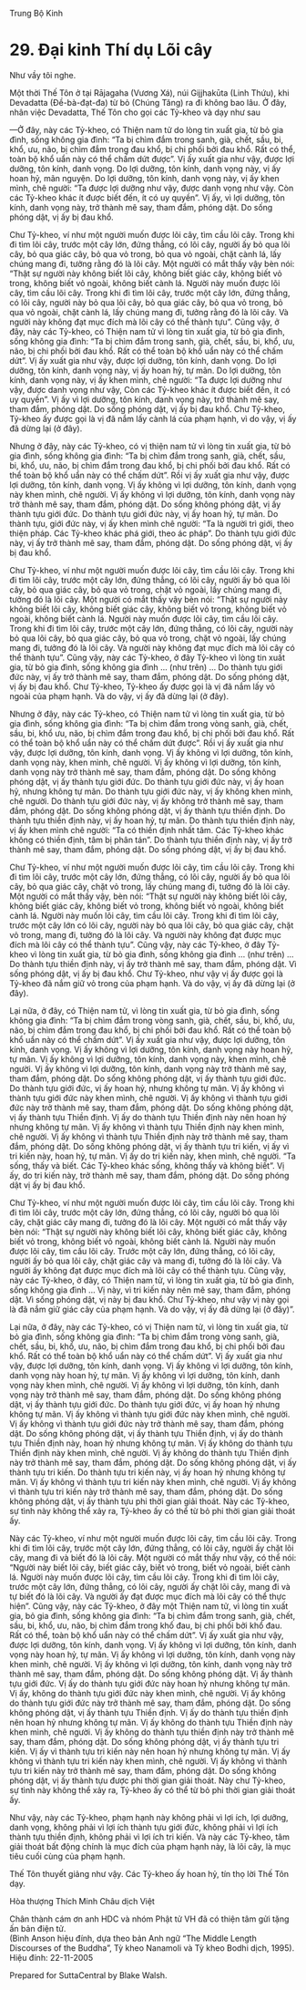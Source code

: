  

Trung Bộ Kinh

# 29\. Ðại kinh Thí dụ Lõi cây

Như vầy tôi nghe.

Một thời Thế Tôn ở tại Rājagaha (Vương Xá), núi Gijjhakūta (Linh Thứu), khi Devadatta (Ðề-bà-đạt-đa) từ bỏ (Chúng Tăng) ra đi không bao lâu. Ở đây, nhân việc Devadatta, Thế Tôn cho gọi các Tỷ-kheo và dạy như sau

—Ở đây, này các Tỷ-kheo, có Thiện nam tử do lòng tin xuất gia, từ bỏ gia đình, sống không gia đình: “Ta bị chìm đắm trong sanh, già, chết, sầu, bi, khổ, ưu, não, bị chìm đắm trong đau khổ, bị chi phối bởi đau khổ. Rất có thể, toàn bộ khổ uẩn này có thể chấm dứt được”. Vị ấy xuất gia như vậy, được lợi dưỡng, tôn kính, danh vọng. Do lợi dưỡng, tôn kính, danh vọng này, vị ấy hoan hỷ, mãn nguyện. Do lợi dưỡng, tôn kính, danh vọng này, vị ấy khen mình, chê người: “Ta được lợi dưỡng như vậy, được danh vọng như vậy. Còn các Tỷ-kheo khác ít được biết đến, ít có uy quyền”. Vị ấy, vì lợi dưỡng, tôn kính, danh vọng này, trở thành mê say, tham đắm, phóng dật. Do sống phóng dật, vị ấy bị đau khổ.

Chư Tỷ-kheo, ví như một người muốn được lõi cây, tìm cầu lõi cây. Trong khi đi tìm lõi cây, trước một cây lớn, đứng thẳng, có lõi cây, người ấy bỏ qua lõi cây, bỏ qua giác cây, bỏ qua vỏ trong, bỏ qua vỏ ngoài, chặt cành lá, lấy chúng mang đi, tưởng rằng đó là lõi cây. Một người có mắt thấy vậy bèn nói: “Thật sự người này không biết lõi cây, không biết giác cây, không biết vỏ trong, không biết vỏ ngoài, không biết cành lá. Người này muốn được lõi cây, tìm cầu lõi cây. Trong khi đi tìm lõi cây, trước một cây lớn, đứng thẳng, có lõi cây, người này bỏ qua lõi cây, bỏ qua giác cây, bỏ qua vỏ trong, bỏ qua vỏ ngoài, chặt cành lá, lấy chúng mang đi, tưởng rằng đó là lõi cây. Và người này không đạt mục đích mà lõi cây có thể thành tựu”. Cũng vậy, ở đây, này các Tỷ-kheo, có Thiện nam tử vì lòng tin xuất gia, từ bỏ gia đình, sống không gia đình: “Ta bị chìm đắm trong sanh, già, chết, sầu, bi, khổ, ưu, não, bị chi phối bởi đau khổ. Rất có thể toàn bộ khổ uẩn này có thể chấm dứt”. Vị ấy xuất gia như vậy, được lợi dưỡng, tôn kính, danh vọng. Do lợi dưỡng, tôn kính, danh vọng này, vị ấy hoan hỷ, tự mãn. Do lợi dưỡng, tôn kính, danh vọng này, vị ấy khen mình, chê người: “Ta được lợi dưỡng như vậy, được danh vọng như vậy, Còn các Tỷ-kheo khác ít được biết đến, ít có uy quyền”. Vị ấy vì lợi dưỡng, tôn kính, danh vọng này, trở thành mê say, tham đắm, phóng dật. Do sống phóng dật, vị ấy bị đau khổ. Chư Tỷ-kheo, Tỷ-kheo ấy được gọi là vị đã nắm lấy cành lá của phạm hạnh, vì do vậy, vị ấy đã dừng lại (ở đây).

Nhưng ở đây, này các Tỷ-kheo, có vị thiện nam tử vì lòng tin xuất gia, từ bỏ gia đình, sống không gia đình: “Ta bị chìm đắm trong sanh, già, chết, sầu, bi, khổ, ưu, não, bị chìm đắm trong đau khổ, bị chi phối bởi đau khổ. Rất có thể toàn bộ khổ uẩn này có thể chấm dứt”. Rồi vị ấy xuất gia như vậy, được lợi dưỡng, tôn kính, danh vọng. Vị ấy không vì lợi dưỡng, tôn kính, danh vọng này khen mình, chê người. Vị ấy không vì lợi dưỡng, tôn kính, danh vọng này trở thành mê say, tham đắm, phóng dật. Do sống không phóng dật, vị ấy thành tựu giới đức. Do thành tựu giới đức này, vị ấy hoan hỷ, tự mãn. Do thành tựu, giới đức này, vị ấy khen mình chê người: “Ta là người trì giới, theo thiện pháp. Các Tỷ-kheo khác phá giới, theo ác pháp”. Do thành tựu giới đức này, vị ấy trở thành mê say, tham đắm, phóng dật. Do sống phóng dật, vị ấy bị đau khổ.

Chư Tỷ-kheo, ví như một người muốn được lõi cây, tìm cầu lõi cây. Trong khi đi tìm lõi cây, trước một cây lớn, đứng thẳng, có lõi cây, người ấy bỏ qua lõi cây, bỏ qua giác cây, bỏ qua vỏ trong, chặt vỏ ngoài, lấy chúng mang đi, tưởng đó là lõi cây. Một người có mắt thấy vậy bèn nói: “Thật sự người này không biết lõi cây, không biết giác cây, không biết vỏ trong, không biết vỏ ngoài, không biết cành lá. Người này muốn được lõi cây, tìm cầu lõi cây. Trong khi đi tìm lõi cây, trước một cây lớn, đứng thẳng, có lõi cây, người này bỏ qua lõi cây, bỏ qua giác cây, bỏ qua vỏ trong, chặt vỏ ngoài, lấy chúng mang đi, tưởng đó là lõi cây. Và người này không đạt mục đích mà lõi cây có thể thành tựu”. Cũng vậy, này các Tỷ-kheo, ở đây Tỷ-kheo vì lòng tin xuất gia, từ bỏ gia đình, sống không gia đình … (như trên) … Do thành tựu giới đức này, vị ấy trở thành mê say, tham đắm, phóng dật. Do sống phóng dật, vị ấy bị đau khổ. Chư Tỷ-kheo, Tỷ-kheo ấy được gọi là vị đã nắm lấy vỏ ngoài của phạm hạnh. Và do vậy, vị ấy đã dừng lại (ở đây).

Nhưng ở đây, này các Tỷ-kheo, có Thiện nam tử vì lòng tin xuất gia, từ bỏ gia đình, sống không gia đình: “Ta bị chìm đắm trong vòng sanh, già, chết, sầu, bi, khổ ưu, não, bị chìm đắm trong đau khổ, bị chi phối bởi đau khổ. Rất có thể toàn bộ khổ uẩn này có thể chấm dứt được”. Rồi vị ấy xuất gia như vậy, được lợi dưỡng, tôn kính, danh vọng. Vị ấy không vì lợi dưỡng, tôn kính, danh vọng này, khen mình, chê người. Vị ấy không vì lợi dưỡng, tôn kính, danh vọng này trở thành mê say, tham đắm, phóng dật. Do sống không phóng dật, vị ấy thành tựu giới đức. Do thành tựu giới đức này, vị ấy hoan hỷ, nhưng không tự mãn. Do thành tựu giới đức này, vị ấy không khen mình, chê người. Do thành tựu giới đức này, vị ấy không trở thành mê say, tham đắm, phóng dật. Do sống không phóng dật, vị ấy thành tựu thiền định. Do thành tựu thiền định này, vị ấy hoan hỷ, tự mãn. Do thành tựu thiền định này, vị ấy khen mình chê người: “Ta có thiền định nhất tâm. Các Tỷ-kheo khác không có thiền định, tâm bị phân tán”. Do thành tựu thiền định này, vị ấy trở thành mê say, tham đắm, phóng dật. Do sống phóng dật, vị ấy bị đau khổ.

Chư Tỷ-kheo, ví như một người muốn được lõi cây, tìm cầu lõi cây. Trong khi đi tìm lõi cây, trước một cây lớn, đứng thẳng, có lõi cây, người ấy bỏ qua lõi cây, bỏ qua giác cây, chặt vỏ trong, lấy chúng mang đi, tưởng đó là lõi cây. Một người có mắt thấy vậy, bèn nói: “Thật sự người này không biết lõi cây, không biết giác cây, không biết vỏ trong, không biết vỏ ngoài, không biết cành lá. Người này muốn lõi cây, tìm cầu lõi cây. Trong khi đi tìm lõi cây, trước một cây lớn có lõi cây, người này bỏ qua lõi cây, bỏ qua giác cây, chặt vỏ trong, mang đi, tưởng đó là lõi cây. Và người này không đạt được mục đích mà lõi cây có thể thành tựu”. Cũng vậy, này các Tỷ-kheo, ở đây Tỷ-kheo vì lòng tin xuất gia, từ bỏ gia đình, sống không gia đình … (như trên) … Do thành tựu thiền định này, vị ấy trở thành mê say, tham đắm, phóng dật. Vì sống phóng dật, vị ấy bị đau khổ. Chư Tỷ-kheo, như vậy vị ấy được gọi là Tỷ-kheo đã nắm giữ vỏ trong của phạm hạnh. Và do vậy, vị ấy đã dừng lại (ở đây).

Lại nữa, ở đây, có Thiện nam tử, vì lòng tin xuất gia, từ bỏ gia đình, sống không gia đình: “Ta bị chìm đắm trong vòng sanh, già, chết, sầu, bi, khổ, ưu, não, bị chìm đắm trong đau khổ, bị chi phối bởi đau khổ. Rất có thể toàn bộ khổ uẩn này có thể chấm dứt”. Vị ấy xuất gia như vậy, được lợi dưỡng, tôn kính, danh vọng. Vị ấy không vì lợi dưỡng, tôn kính, danh vọng này hoan hỷ, tự mãn. Vị ấy không vì lợi dưỡng, tôn kính, danh vọng này, khen mình, chê người. Vị ấy không vì lợi dưỡng, tôn kính, danh vọng này trở thành mê say, tham đắm, phóng dật. Do sống không phóng dật, vị ấy thành tựu giới đức. Do thành tựu giới đức, vị ấy hoan hỷ, nhưng không tự mãn. Vị ấy không vì thành tựu giới đức này khen mình, chê người. Vị ấy không vì thành tựu giới đức này trở thành mê say, tham đắm, phóng dật. Do sống không phóng dật, vị ấy thành tựu Thiền định. Vị ấy do thành tựu Thiền định này nên hoan hỷ nhưng không tự mãn. Vị ấy không vì thành tựu Thiền định này khen mình, chê người. Vị ấy không vì thành tựu Thiền định này trở thành mê say, tham đắm, phóng dật. Do sống không phóng dật, vị ấy thành tựu tri kiến, vị ấy vì tri kiến này, hoan hỷ, tự mãn. Vị ấy do tri kiến này, khen mình, chê người. “Ta sống, thấy và biết. Các Tỷ-kheo khác sống, không thấy và không biết”. Vị ấy, do tri kiến này, trở thành mê say, tham đắm, phóng dật. Do sống phóng dật vị ấy bị đau khổ.

Chư Tỷ-kheo, ví như một người muốn được lõi cây, tìm cầu lõi cây. Trong khi đi tìm lõi cây, trước một cây lớn, đứng thẳng, có lõi cây, người bỏ qua lõi cây, chặt giác cây mang đi, tưởng đó là lõi cây. Một người có mắt thấy vậy bèn nói: “Thật sự người này không biết lõi cây, không biết giác cây, không biết vỏ trong, không biết vỏ ngoài, không biết cành lá. Người này muốn được lõi cây, tìm cầu lõi cây. Trước một cây lớn, đứng thẳng, có lõi cây, người ấy bỏ qua lõi cây, chặt giác cây và mang đi, tưởng đó là lõi cây. Và người ấy không đạt được mục đích mà lõi cây có thể thành tựu. Cũng vậy, này các Tỷ-kheo, ở đây, có Thiện nam tử, vì lòng tin xuất gia, từ bỏ gia đình, sống không gia đình … Vị này, vì tri kiến này nên mê say, tham đắm, phóng dật. Vì sống phóng dật, vị này bị đau khổ. Chư Tỷ-kheo, như vậy vị này gọi là đã nắm giữ giác cây của phạm hạnh. Và do vậy, vị ấy đã dừng lại (ở đây)”.

Lại nữa, ở đây, này các Tỷ-kheo, có vị Thiện nam tử, vì lòng tin xuất gia, từ bỏ gia đình, sống không gia đình: “Ta bị chìm đắm trong vòng sanh, già, chết, sầu, bi, khổ, ưu, não, bị chìm đắm trong đau khổ, bị chi phối bởi đau khổ. Rất có thể toàn bộ khổ uẩn này có thể chấm dứt”. Vị ấy xuất gia như vậy, được lợi dưỡng, tôn kính, danh vọng. Vị ấy không vì lợi dưỡng, tôn kính, danh vọng này hoan hỷ, tự mãn. Vị ấy không vì lợi dưỡng, tôn kính, danh vọng này khen mình, chê người. Vị ấy không vì lợi dưỡng, tôn kính, danh vọng này trở thành mê say, tham đắm, phóng dật. Do sống không phóng dật, vị ấy thành tựu giới đức. Do thành tựu giới đức, vị ấy hoan hỷ nhưng không tự mãn. Vị ấy không vì thành tựu giới đức này khen mình, chê người. Vị ấy không vì thành tựu giới đức này trở thành mê say, tham đắm, phóng dật. Do sống không phóng dật, vị ấy thành tựu Thiền định, vị ấy do thành tựu Thiền định này, hoan hỷ nhưng không tự mãn. Vị ấy không do thành tựu Thiền định này khen mình, chê người. Vị ấy không do thành tựu Thiền định này trở thành mê say, tham đắm, phóng dật. Do sống không phóng dật, vị ấy thành tựu tri kiến. Do thành tựu tri kiến này, vị ấy hoan hỷ nhưng không tự mãn. Vị ấy không vì thành tựu tri kiến này khen mình, chê người. Vị ấy không vì thành tựu tri kiến này trở thành mê say, tham đắm, phóng dật. Do sống không phóng dật, vị ấy thành tựu phi thời gian giải thoát. Này các Tỷ-kheo, sự tình này không thể xảy ra, Tỷ-kheo ấy có thể từ bỏ phi thời gian giải thoát ấy.

Này các Tỷ-kheo, ví như một người muốn được lõi cây, tìm cầu lõi cây. Trong khi đi tìm lõi cây, trước một cây lớn, đứng thẳng, có lõi cây, người ấy chặt lõi cây, mang đi và biết đó là lõi cây. Một người có mắt thấy như vậy, có thể nói: “Người này biết lõi cây, biết giác cây, biết vỏ trong, biết vỏ ngoài, biết cành lá. Người này muốn được lõi cây, tìm cầu lõi cây. Trong khi đi tìm lõi cây, trước một cây lớn, đứng thẳng, có lõi cây, người ấy chặt lõi cây, mang đi và tự biết đó là lõi cây. Và người ấy đạt được mục đích mà lõi cây có thể thực hiện”. Cũng vậy, này các Tỷ-kheo, ở đây một Thiện nam tử, vì lòng tin xuất gia, bỏ gia đình, sống không gia đình: “Ta bị chìm đắm trong sanh, già, chết, sầu, bi, khổ, ưu, não, bị chìm đắm trong khổ đau, bị chi phối bởi khổ đau. Rất có thể, toàn bộ khổ uẩn này có thể chấm dứt”. Vị ấy xuất gia như vậy, được lợi dưỡng, tôn kính, danh vọng. Vị ấy không vì lợi dưỡng, tôn kính, danh vọng này hoan hỷ, tự mãn. Vị ấy không vì lợi dưỡng, tôn kính, danh vọng này khen mình, chê người. Vị ấy không vì lợi dưỡng, tôn kính, danh vọng này trở thành mê say, tham đắm, phóng dật. Do sống không phóng dật. Vị ấy thành tựu giới đức. Vị ấy do thành tựu giới đức này hoan hỷ nhưng không tự mãn. Vị ấy, không do thành tựu giới đức này khen mình, chê người. Vị ấy không do thành tựu giới đức này trở thành mê say, tham đắm, phóng dật. Do sống không phóng dật, vị ấy thành tựu Thiền định. Vị ấy do thành tựu thiền định nên hoan hỷ nhưng không tự mãn. Vị ấy không do thành tựu Thiền định này khen mình, chê người. Vị ấy không do thành tựu thiền định này trở thành mê say, tham đắm, phóng dật. Do sống không phóng dật, vị ấy thành tựu tri kiến. Vị ấy vì thành tựu tri kiến này nên hoan hỷ nhưng không tự mãn. Vị ấy không vì thành tựu tri kiến này khen mình, chê người. Vị ấy không vì thành tựu tri kiến này trở thành mê say, tham đắm, phóng dật. Do sống không phóng dật, vị ấy thành tựu được phi thời gian giải thoát. Này chư Tỷ-kheo, sự tình này không thể xảy ra, Tỷ-kheo ấy có thể từ bỏ phi thời gian giải thoát ấy.

Như vậy, này các Tỷ-kheo, phạm hạnh này không phải vì lợi ích, lợi dưỡng, danh vọng, không phải vì lợi ích thành tựu giới đức, không phải vì lợi ích thành tựu thiền định, không phải vì lợi ích tri kiến. Và này các Tỷ-kheo, tâm giải thoát bất động chính là mục đích của phạm hạnh này, là lõi cây, là mục tiêu cuối cùng của phạm hạnh.

Thế Tôn thuyết giảng như vậy. Các Tỷ-kheo ấy hoan hỷ, tín thọ lời Thế Tôn dạy.

Hòa thượng Thích Minh Châu dịch Việt

Chân thành cám ơn anh HDC và nhóm Phật tử VH đã có thiện tâm gửi tặng ấn bản điện tử.  
(Bình Anson hiệu đính, dựa theo bản Anh ngữ “The Middle Length Discourses of the Buddha”, Tỳ kheo Nanamoli và Tỳ kheo Bodhi dịch, 1995).  
Hiệu đính: 22-11-2005

Prepared for SuttaCentral by Blake Walsh.